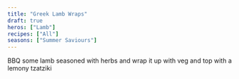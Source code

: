 ```yaml
---
title: "Greek Lamb Wraps"
draft: true
heros: ["Lamb"]
recipes: ["All"]
seasons: ["Summer Saviours"]
---
```


BBQ some lamb seasoned with herbs and wrap it up with veg and top with a lemony tzatziki